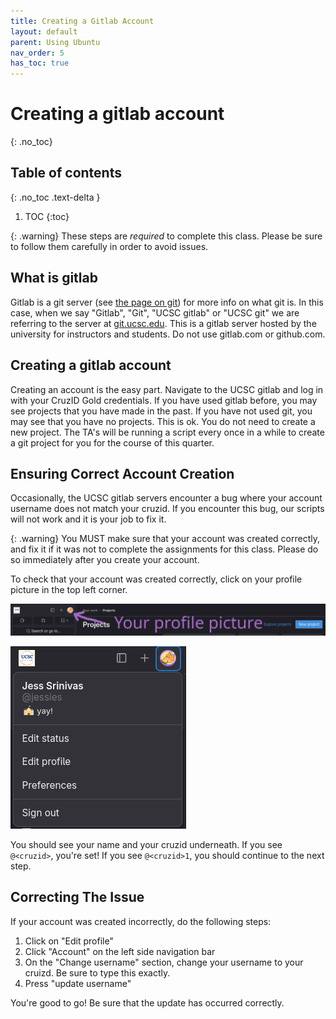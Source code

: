```yaml
---
title: Creating a Gitlab Account
layout: default
parent: Using Ubuntu
nav_order: 5
has_toc: true
---
```


# Creating a gitlab account
{: .no_toc}

## Table of contents
{: .no_toc .text-delta }

1. TOC
{:toc}

{: .warning} These steps are *required* to complete this class. Please be sure to follow them carefully in order to avoid issues.

## What is gitlab

Gitlab is a git server (see [the page on git](git_setup)) for more info on what git is. In this case, when we say "Gitlab", "Git", "UCSC gitlab" or "UCSC git" we are referring to the server at [git.ucsc.edu](https://git.ucsc.edu). This is a gitlab server hosted by the university for instructors and students. Do not use gitlab.com or github.com.

## Creating a gitlab account

Creating an account is the easy part. Navigate to the UCSC gitlab and log in with your CruzID Gold credentials. If you have used gitlab before, you may see projects that you have made in the past. If you have not used git, you may see that you have no projects. This is ok. You do not need to create a new project. The TA's will be running a script every once in a while to create a git project for you for the course of this quarter. 

## Ensuring Correct Account Creation

Occasionally, the UCSC gitlab servers encounter a bug where your account username does not match your cruzid. If you encounter this bug, our scripts will not work and it is your job to fix it. 

{: .warning} You MUST make sure that your account was created correctly, and fix it if it was not to complete the assignments for this class. Please do so immediately after you create your account. 

To check that your account was created correctly, click on your profile picture in the top left corner. 

<img src="assets/pfp.JPG" alt="The location of your profile picture"/>

![Where your username is included](assets/profile.png)

You should see your name and your cruzid underneath. If you see `@<cruzid>`, you're set! If you see `@<cruzid>1`, you should continue to the next step. 

## Correcting The Issue

If your account was created incorrectly, do the following steps:

1. Click on "Edit profile"
2. Click "Account" on the left side navigation bar
3. On the "Change username" section, change your username to your cruizd. Be sure to type this exactly. 
4. Press "update username"

You're good to go! Be sure that the update has occurred correctly. 
